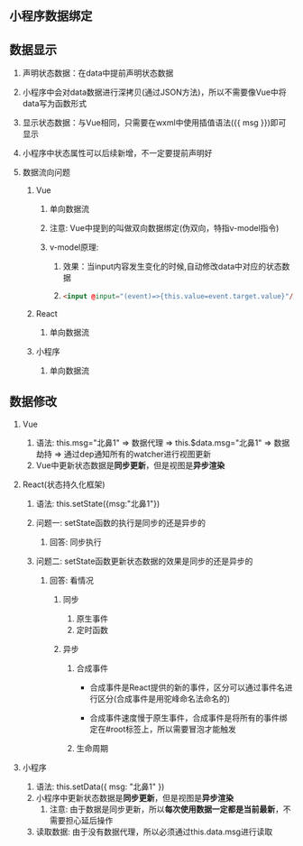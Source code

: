 ## 小程序数据绑定

## 数据显示

1. 声明状态数据：在data中提前声明状态数据

2. 小程序中会对data数据进行深拷贝(通过JSON方法)，所以不需要像Vue中将data写为函数形式

3. 显示状态数据：与Vue相同，只需要在wxml中使用插值语法({{ msg }})即可显示

4. 小程序中状态属性可以后续新增，不一定要提前声明好

5. 数据流向问题

   1. Vue

      1. 单向数据流

      2. 注意: Vue中提到的叫做双向数据绑定(伪双向，特指v-model指令)

      3. v-model原理:

         1. 效果：当input内容发生变化的时候,自动修改data中对应的状态数据

         2. ```html
            <input @input="(event)=>{this.value=event.target.value}"/>
            ```

   2. React

      1. 单向数据流

   3. 小程序

      1. 单向数据流

## 数据修改

1. Vue
   1. 语法: this.msg="北鼻1"  =>  数据代理  =>  this.$data.msg="北鼻1"  =>  数据劫持 =>  通过dep通知所有的watcher进行视图更新
   2. Vue中更新状态数据是**同步更新**，但是视图是**异步渲染**
   
2. React(状态持久化框架)
   1. 语法: this.setState({msg:"北鼻1"})
   
   2. 问题一: setState函数的执行是同步的还是异步的
      1. 回答: 同步执行
      
   3. 问题二: setState函数更新状态数据的效果是同步的还是异步的
      1. 回答: 看情况
         1. 同步
            1. 原生事件
            2. 定时函数
            
         2. 异步
            1. 合成事件
               
               - 合成事件是React提供的新的事件，区分可以通过事件名进行区分(合成事件是用驼峰命名法命名的)
               
               - 合成事件速度慢于原生事件，合成事件是将所有的事件绑定在#root标签上，所以需要冒泡才能触发
               
            2. 生命周期
   
3. 小程序
   1. 语法: this.setData({ msg: "北鼻1" })
   2. 小程序中更新状态数据是**同步更新**，但是视图是**异步渲染**
      1. 注意: 由于数据是同步更新，所以**每次使用数据一定都是当前最新**，不需要担心延后操作
   3. 读取数据: 由于没有数据代理，所以必须通过this.data.msg进行读取

